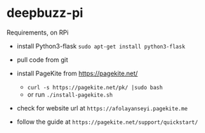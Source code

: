 # deepbuzz-pi

Requirements, on RPi
- install Python3-flask
`sudo apt-get install python3-flask`

- pull code from git

- install PageKite from https://pagekite.net/ 
    - `curl -s https://pagekite.net/pk/ |sudo bash`
    - or run   `./install-pagekite.sh`

- check for website url at `https://afolayanseyi.pagekite.me`
- follow the guide at `https://pagekite.net/support/quickstart/`